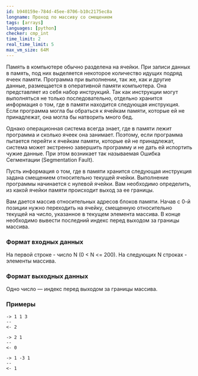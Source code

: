 ```yaml
---
id: b940159e-784d-45ee-8706-b10c2175ec8a
longname: Проход по массиву со смещением
tags: [arrays]
languages: [python]
checker: cmp_int
time_limit: 2
real_time_limit: 5
max_vm_size: 64M
---
```


Память в компьютере обычно разделена на ячейки. При записи данных в память, под них выделяется некоторое количество идущих подряд ячеек памяти. Программа при выполнении, так же, как и другие данные, размещается в оперативной памяти компьютера. Она представляет из себя набор инструкций. Так как инструкции могут выполняться не только последовательно, отдельно хранится информация о том, где в памяти находится следующая инструкция. Если программа могла бы обраться к ячейкам памяти, которые ей не принадлежат, она могла бы натворить много бед.

Однако операционная система всегда знает, где в памяти лежит программа и сколько ячеек она занимает. Поэтому, если программа пытается перейти к ячейкам памяти, которые ей не принадлежат, система может экстренно завершить программу и не дать ей испортить чужие данные. При этом возникает так называемая Ошибка Сегментации (Segmentation Fault).

Пусть информация о том, где в памяти хранится следующая инструкция задана смещением относительно текущей ячейки. Выполнение программы начинается с нулевой ячейки. Вам необходимо определить, из какой ячейки памяти происходит выход за ее границы.

Вам дается массив относительных адресов блоков памяти. Начав с 0-й позиции нужно переходить на ячейку, смещенную относительно текущей на число, указанное в текущем элемента массива.
В конце необходимо вывести последний индекс перед выходом за границы массива.

### Формат входных данных

На первой строке - число N (0 < N <= 200).
На следующих N строках - элементы массива. 

### Формат выходных данных

Одно число — индекс перед выходом за границы массива.

### Примеры

```
-> 1 1 3
--
<- 2
```

```
-> 2 1
--
<- 0
```

```
-> 1 -3 1
--
<- 1
```
